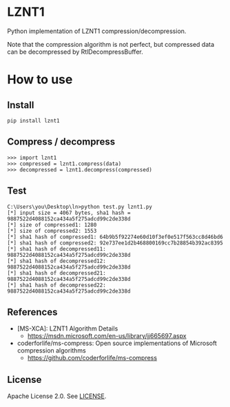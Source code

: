 # LZNT1
Python implementation of LZNT1 compression/decompression.

Note that the compression algorithm is not perfect, but compressed data can be decompressed by RtlDecompressBuffer.

# How to use
## Install
```
pip install lznt1
```

## Compress / decompress
```
>>> import lznt1
>>> compressed = lznt1.compress(data)
>>> decompressed = lznt1.decompress(compressed)
```

## Test
```
C:\Users\you\Desktop\ln>python test.py lznt1.py
[*] input size = 4067 bytes, sha1 hash = 9887522d4088152ca434a5f275adcd99c2de338d
[*] size of compressed1: 1280
[*] size of compressed2: 1553
[*] sha1 hash of compressed1: 64b9b5f92274e60d10f3ef0e517f563cc8d46bd6
[*] sha1 hash of compressed2: 92e737ee1d2b468800169cc7b28854b392ac8395
[*] sha1 hash of decompressed11: 9887522d4088152ca434a5f275adcd99c2de338d
[*] sha1 hash of decompressed12: 9887522d4088152ca434a5f275adcd99c2de338d
[*] sha1 hash of decompressed21: 9887522d4088152ca434a5f275adcd99c2de338d
[*] sha1 hash of decompressed22: 9887522d4088152ca434a5f275adcd99c2de338d
```

## References
* [MS-XCA]: LZNT1 Algorithm Details
  * https://msdn.microsoft.com/en-us/library/jj665697.aspx
* coderforlife/ms-compress: Open source implementations of Microsoft compression algorithms
  * https://github.com/coderforlife/ms-compress

## License
Apache License 2.0. See [LICENSE](/LICENSE).
